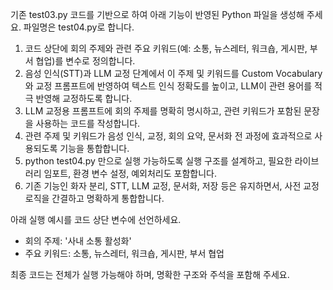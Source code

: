기존 test03.py 코드를 기반으로 하여 아래 기능이 반영된 Python 파일을 생성해 주세요. 파일명은 test04.py로 합니다.

1. 코드 상단에 회의 주제와 관련 주요 키워드(예: 소통, 뉴스레터, 워크숍, 게시판, 부서 협업)를 변수로 정의합니다.
2. 음성 인식(STT)과 LLM 교정 단계에서 이 주제 및 키워드를 Custom Vocabulary와 교정 프롬프트에 반영하여 텍스트 인식 정확도를 높이고, LLM이 관련 용어를 적극 반영해 교정하도록 합니다.
3. LLM 교정용 프롬프트에 회의 주제를 명확히 명시하고, 관련 키워드가 포함된 문장을 사용하는 코드를 작성합니다.
4. 관련 주제 및 키워드가 음성 인식, 교정, 회의 요약, 문서화 전 과정에 효과적으로 사용되도록 기능을 통합합니다.
5. python test04.py 만으로 실행 가능하도록 실행 구조를 설계하고, 필요한 라이브러리 임포트, 환경 변수 설정, 예외처리도 포함합니다.
6. 기존 기능인 화자 분리, STT, LLM 교정, 문서화, 저장 등은 유지하면서, 사전 교정 로직을 간결하고 명확하게 통합합니다.

아래 실행 예시를 코드 상단 변수에 선언하세요.
- 회의 주제: '사내 소통 활성화'
- 주요 키워드: 소통, 뉴스레터, 워크숍, 게시판, 부서 협업

최종 코드는 전체가 실행 가능해야 하며, 명확한 구조와 주석을 포함해 주세요.
